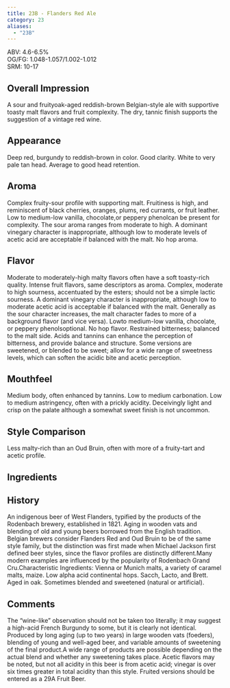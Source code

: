 ```yaml
---
title: 23B - Flanders Red Ale
category: 23
aliases: 
  - "23B"
---
```


ABV: 4.6-6.5%  
OG/FG: 1.048-1.057/1.002-1.012  
SRM: 10-17  

## Overall Impression
A sour and fruityoak-aged reddish-brown Belgian-style ale with supportive toasty malt flavors and fruit complexity. The dry, tannic finish supports the suggestion of a vintage red wine.

## Appearance
Deep red, burgundy to reddish-brown in color. Good clarity. White to very pale tan head. Average to good head retention.

## Aroma
Complex fruity-sour profile with supporting malt. Fruitiness is high, and reminiscent of black cherries, oranges, plums, red currants, or fruit leather. Low to medium-low vanilla, chocolate,or peppery phenolcan be present for complexity. The sour aroma ranges from moderate to high. A dominant vinegary character is inappropriate, although low to moderate levels of acetic acid are acceptable if balanced with the malt. No hop aroma.

## Flavor
Moderate to moderately-high malty flavors often have a soft toasty-rich quality. Intense fruit flavors, same descriptors as aroma. Complex, moderate to high sourness, accentuated by the esters; should not be a simple lactic sourness. A dominant vinegary character is inappropriate, although low to moderate acetic acid is acceptable if balanced with the malt. Generally as the sour character increases, the malt character fades to more of a background flavor (and vice versa). Lowto medium-low vanilla, chocolate, or peppery phenolsoptional. No hop flavor. Restrained bitterness; balanced to the malt side. Acids and tannins can enhance the perception of bitterness, and provide balance and structure. Some versions are sweetened, or blended to be sweet; allow for a wide range of sweetness levels, which can soften the acidic bite and acetic perception.

## Mouthfeel
Medium body, often enhanced by tannins. Low to medium carbonation. Low to medium astringency, often with a prickly acidity. Deceivingly light and crisp on the palate although a somewhat sweet finish is not uncommon.

## Style Comparison
Less malty-rich than an Oud Bruin, often with more of a fruity-tart and acetic profile.

## Ingredients


## History
An indigenous beer of West Flanders, typified by the products of the Rodenbach brewery, established in 1821. Aging in wooden vats and blending of old and young beers borrowed from the English tradition. Belgian brewers consider Flanders Red and Oud Bruin to be of the same style family, but the distinction was first made when Michael Jackson first defined beer styles, since the flavor profiles are distinctly different.Many modern examples are influenced by the popularity of Rodenbach Grand Cru.Characteristic Ingredients: Vienna or Munich malts, a variety of caramel malts, maize. Low alpha acid continental hops. Sacch, Lacto, and Brett. Aged in oak. Sometimes blended and sweetened (natural or artificial).

## Comments
The “wine-like” observation should not be taken too literally; it may suggest a high-acid French Burgundy to some, but it is clearly not identical. Produced by long aging (up to two years) in large wooden vats (foeders), blending of young and well-aged beer, and variable amounts of sweetening of the final product.A wide range of products are possible depending on the actual blend and whether any sweetening takes place. Acetic flavors may be noted, but not all acidity in this beer is from acetic acid; vinegar is over six times greater in total acidity than this style. Fruited versions should be entered as a 29A Fruit Beer.